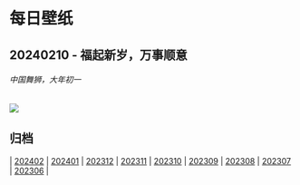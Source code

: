 # 每日壁纸

## 20240210 - 福起新岁，万事顺意

###### 中国舞狮，大年初一

![](https://www.bing.com/th?id=OHR.SpringFestival2024_ZH-CN7514007541_UHD.jpg)

## 归档

| [202402](/202402/README.md)
| [202401](/202401/README.md)
| [202312](/202312/README.md)
| [202311](/202311/README.md)
| [202310](/202310/README.md)
| [202309](/202309/README.md)
| [202308](/202308/README.md)
| [202307](/202307/README.md)
| [202306](/202306/README.md)
|